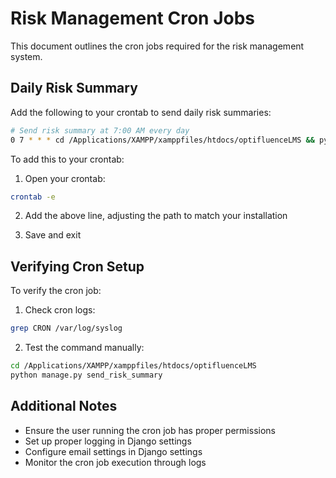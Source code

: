 # Risk Management Cron Jobs

This document outlines the cron jobs required for the risk management system.

## Daily Risk Summary

Add the following to your crontab to send daily risk summaries:

```bash
# Send risk summary at 7:00 AM every day
0 7 * * * cd /Applications/XAMPP/xamppfiles/htdocs/optifluenceLMS && python manage.py send_risk_summary
```

To add this to your crontab:

1. Open your crontab:
```bash
crontab -e
```

2. Add the above line, adjusting the path to match your installation

3. Save and exit

## Verifying Cron Setup

To verify the cron job:

1. Check cron logs:
```bash
grep CRON /var/log/syslog
```

2. Test the command manually:
```bash
cd /Applications/XAMPP/xamppfiles/htdocs/optifluenceLMS
python manage.py send_risk_summary
```

## Additional Notes

- Ensure the user running the cron job has proper permissions
- Set up proper logging in Django settings
- Configure email settings in Django settings
- Monitor the cron job execution through logs
